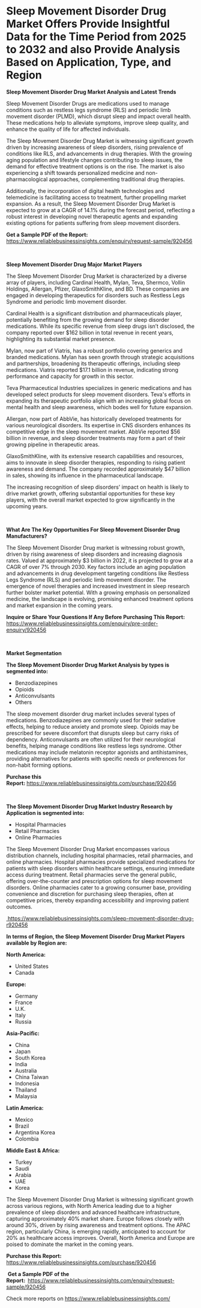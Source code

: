 <p><h1>Sleep Movement Disorder Drug Market Offers Provide Insightful Data for the Time Period from 2025 to 2032 and also Provide Analysis Based on Application, Type, and Region</h1></p><p><strong>Sleep Movement Disorder Drug Market Analysis and Latest Trends</strong></p>
<p><p>Sleep Movement Disorder Drugs are medications used to manage conditions such as restless legs syndrome (RLS) and periodic limb movement disorder (PLMD), which disrupt sleep and impact overall health. These medications help to alleviate symptoms, improve sleep quality, and enhance the quality of life for affected individuals.</p><p>The Sleep Movement Disorder Drug Market is witnessing significant growth driven by increasing awareness of sleep disorders, rising prevalence of conditions like RLS, and advancements in drug therapies. With the growing aging population and lifestyle changes contributing to sleep issues, the demand for effective treatment options is on the rise. The market is also experiencing a shift towards personalized medicine and non-pharmacological approaches, complementing traditional drug therapies.</p><p>Additionally, the incorporation of digital health technologies and telemedicine is facilitating access to treatment, further propelling market expansion. As a result, the Sleep Movement Disorder Drug Market is expected to grow at a CAGR of 14.1% during the forecast period, reflecting a robust interest in developing novel therapeutic agents and expanding existing options for patients suffering from sleep movement disorders.</p></p>
<p><strong>Get a Sample PDF of the Report:&nbsp;</strong> <a href="https://www.reliablebusinessinsights.com/enquiry/request-sample/920456?utm_campaign=3259&utm_medium=2&utm_source=Github&utm_content=ia&utm_term=07032025&utm_id=sleep-movement-disorder-drug">https://www.reliablebusinessinsights.com/enquiry/request-sample/920456</a></p>
<p>&nbsp;</p>
<p><strong>Sleep Movement Disorder Drug Major Market Players</strong></p>
<p><p>The Sleep Movement Disorder Drug Market is characterized by a diverse array of players, including Cardinal Health, Mylan, Teva, Shermco, Vollin Holdings, Allergan, Pfizer, GlaxoSmithKline, and BD. These companies are engaged in developing therapeutics for disorders such as Restless Legs Syndrome and periodic limb movement disorder.</p><p>Cardinal Health is a significant distribution and pharmaceuticals player, potentially benefiting from the growing demand for sleep disorder medications. While its specific revenue from sleep drugs isn’t disclosed, the company reported over $162 billion in total revenue in recent years, highlighting its substantial market presence.</p><p>Mylan, now part of Viatris, has a robust portfolio covering generics and branded medications. Mylan has seen growth through strategic acquisitions and partnerships, broadening its therapeutic offerings, including sleep medications. Viatris reported $17.1 billion in revenue, indicating strong performance and capacity for growth in this sector.</p><p>Teva Pharmaceutical Industries specializes in generic medications and has developed select products for sleep movement disorders. Teva's efforts in expanding its therapeutic portfolio align with an increasing global focus on mental health and sleep awareness, which bodes well for future expansion.</p><p>Allergan, now part of AbbVie, has historically developed treatments for various neurological disorders. Its expertise in CNS disorders enhances its competitive edge in the sleep movement market. AbbVie reported $56 billion in revenue, and sleep disorder treatments may form a part of their growing pipeline in therapeutic areas.</p><p>GlaxoSmithKline, with its extensive research capabilities and resources, aims to innovate in sleep disorder therapies, responding to rising patient awareness and demand. The company recorded approximately $47 billion in sales, showing its influence in the pharmaceutical landscape.</p><p>The increasing recognition of sleep disorders' impact on health is likely to drive market growth, offering substantial opportunities for these key players, with the overall market expected to grow significantly in the upcoming years.</p></p>
<p>&nbsp;</p>
<p><strong>What Are The Key Opportunities For Sleep Movement Disorder Drug Manufacturers?</strong></p>
<p><p>The Sleep Movement Disorder Drug market is witnessing robust growth, driven by rising awareness of sleep disorders and increasing diagnosis rates. Valued at approximately $3 billion in 2022, it is projected to grow at a CAGR of over 7% through 2030. Key factors include an aging population and advancements in drug development targeting conditions like Restless Legs Syndrome (RLS) and periodic limb movement disorder. The emergence of novel therapies and increased investment in sleep research further bolster market potential. With a growing emphasis on personalized medicine, the landscape is evolving, promising enhanced treatment options and market expansion in the coming years.</p></p>
<p><strong>Inquire or Share Your Questions If Any Before Purchasing This Report:</strong> <a href="https://www.reliablebusinessinsights.com/enquiry/pre-order-enquiry/920456?utm_campaign=3259&utm_medium=2&utm_source=Github&utm_content=ia&utm_term=07032025&utm_id=sleep-movement-disorder-drug">https://www.reliablebusinessinsights.com/enquiry/pre-order-enquiry/920456</a></p>
<p>&nbsp;</p>
<p><strong>Market Segmentation</strong></p>
<p><strong>The Sleep Movement Disorder Drug Market Analysis by types is segmented into:</strong></p>
<p><ul><li>Benzodiazepines</li><li>Opioids</li><li>Anticonvulsants</li><li>Others</li></ul></p>
<p><p>The sleep movement disorder drug market includes several types of medications. Benzodiazepines are commonly used for their sedative effects, helping to reduce anxiety and promote sleep. Opioids may be prescribed for severe discomfort that disrupts sleep but carry risks of dependency. Anticonvulsants are often utilized for their neurological benefits, helping manage conditions like restless legs syndrome. Other medications may include melatonin receptor agonists and antihistamines, providing alternatives for patients with specific needs or preferences for non-habit forming options.</p></p>
<p><strong>Purchase this Report:&nbsp;</strong><a href="https://www.reliablebusinessinsights.com/purchase/920456?utm_campaign=3259&utm_medium=2&utm_source=Github&utm_content=ia&utm_term=07032025&utm_id=sleep-movement-disorder-drug">https://www.reliablebusinessinsights.com/purchase/920456</a></p>
<p>&nbsp;</p>
<p><strong>The Sleep Movement Disorder Drug Market Industry Research by Application is segmented into:</strong></p>
<p><ul><li>Hospital Pharmacies</li><li>Retail Pharmacies</li><li>Online Pharmacies</li></ul></p>
<p><p>The Sleep Movement Disorder Drug Market encompasses various distribution channels, including hospital pharmacies, retail pharmacies, and online pharmacies. Hospital pharmacies provide specialized medications for patients with sleep disorders within healthcare settings, ensuring immediate access during treatment. Retail pharmacies serve the general public, offering over-the-counter and prescription options for sleep movement disorders. Online pharmacies cater to a growing consumer base, providing convenience and discretion for purchasing sleep therapies, often at competitive prices, thereby expanding accessibility and improving patient outcomes.</p></p>
<p><a href="https://www.reliablebusinessinsights.com/sleep-movement-disorder-drug-r920456?utm_campaign=3259&utm_medium=2&utm_source=Github&utm_content=ia&utm_term=07032025&utm_id=sleep-movement-disorder-drug">&nbsp;https://www.reliablebusinessinsights.com/sleep-movement-disorder-drug-r920456</a></p>
<p><strong>In terms of Region, the Sleep Movement Disorder Drug Market Players available by Region are:</strong></p>
<p>
    <p> <strong> North America: </strong>
        <ul>
            <li>United States</li>
            <li>Canada</li>
        </ul>
        </p> 
    <p> <strong> Europe: </strong>
        <ul>
            <li>Germany</li>
            <li>France</li>
            <li>U.K.</li>
            <li>Italy</li>
            <li>Russia</li>
        </ul>
        </p> 
    <p> <strong> Asia-Pacific: </strong>
        <ul>
            <li>China</li>
            <li>Japan</li>
            <li>South Korea</li>
            <li>India</li>
            <li>Australia</li>
            <li>China Taiwan</li>
            <li>Indonesia</li>
            <li>Thailand</li>
            <li>Malaysia</li>
        </ul>
        </p> 
    <p> <strong> Latin America: </strong>
        <ul>
            <li>Mexico</li>
            <li>Brazil</li>
            <li>Argentina Korea</li>
            <li>Colombia</li>
        </ul>
        </p> 
    <p> <strong> Middle East & Africa: </strong>
        <ul>
            <li>Turkey</li>
            <li>Saudi</li>
            <li>Arabia</li>
            <li>UAE</li>
            <li>Korea</li>
        </ul>
    </p>
    </p>
<p><p>The Sleep Movement Disorder Drug Market is witnessing significant growth across various regions, with North America leading due to a higher prevalence of sleep disorders and advanced healthcare infrastructure, capturing approximately 40% market share. Europe follows closely with around 30%, driven by rising awareness and treatment options. The APAC region, particularly China, is emerging rapidly, anticipated to account for 20% as healthcare access improves. Overall, North America and Europe are poised to dominate the market in the coming years.</p></p>
<p><strong>Purchase this Report: </strong><a href="https://www.reliablebusinessinsights.com/purchase/920456?utm_campaign=3259&utm_medium=2&utm_source=Github&utm_content=ia&utm_term=07032025&utm_id=sleep-movement-disorder-drug">https://www.reliablebusinessinsights.com/purchase/920456</a></p>
<p>&nbsp;<strong>Get a Sample PDF of the Report:&nbsp;&nbsp;</strong><a href="https://www.reliablebusinessinsights.com/enquiry/request-sample/920456?utm_campaign=3259&utm_medium=2&utm_source=Github&utm_content=ia&utm_term=07032025&utm_id=sleep-movement-disorder-drug">https://www.reliablebusinessinsights.com/enquiry/request-sample/920456</a></p>
<p><strong></strong></p>
<p>Check more reports on <a href="https://www.reliablebusinessinsights.com/?utm_campaign=3259&utm_medium=2&utm_source=Github&utm_content=ia&utm_term=07032025&utm_id=sleep-movement-disorder-drug">https://www.reliablebusinessinsights.com/</a></p>
